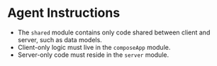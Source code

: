 # Agent Instructions

- The `shared` module contains only code shared between client and server, such as data models.
- Client-only logic must live in the `composeApp` module.
- Server-only code must reside in the `server` module.
